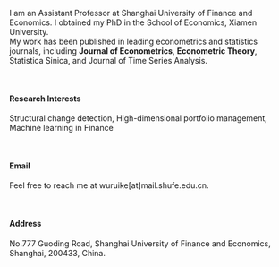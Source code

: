 

I am an Assistant Professor at Shanghai University of Finance and Economics. I obtained my PhD in the School of Economics, Xiamen University.
<br>
My work has been published in leading econometrics and statistics journals, including <strong>Journal of Econometrics</strong>, <strong>Econometric Theory</strong>, Statistica Sinica, and Journal of Time Series Analysis.

<br>

#### Research Interests
Structural change detection, High-dimensional portfolio management, Machine learning in Finance

<br>

#### Email
Feel free to reach me at wuruike[at]mail.shufe.edu.cn. 

<br>

#### Address
No.777 Guoding Road, Shanghai University of Finance and Economics, Shanghai, 200433,  China.

